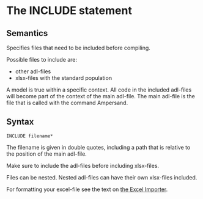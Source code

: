 # The INCLUDE statement

## Semantics
Specifies files that need to be included before compiling.

Possible files to include are:
-	other adl-files 
-	xlsx-files with the standard population 

A model is true within a specific context. All code in the included adl-files will become part of the context of the main adl-file. The main adl-file is the file that is called with the command Ampersand.

## Syntax
```
INCLUDE filename*
```
The filename is given in double quotes, including a path that is relative to the position of the main adl-file. 

Make sure to include the adl-files before including xlsx-files.

Files can be nested. Nested adl-files can have their own xlsx-files included. 

For formatting your excel-file see the text on [the Excel Importer](../prototypes/extensions/excelimporter.md).



